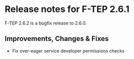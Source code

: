 # Release notes for F-TEP 2.6.1

F-TEP 2.6.2 is a bugfix release to 2.6.0.

## Improvements, Changes &amp; Fixes

* Fix over-eager service developer permissions checks
